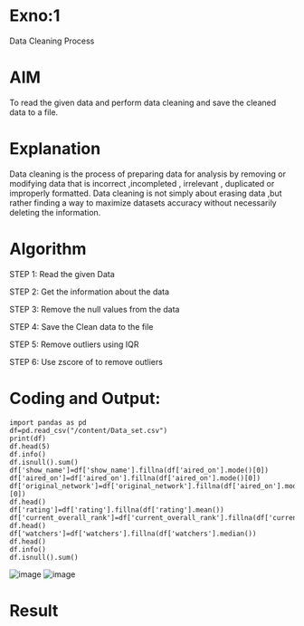 # Exno:1
Data Cleaning Process

# AIM
To read the given data and perform data cleaning and save the cleaned data to a file.

# Explanation
Data cleaning is the process of preparing data for analysis by removing or modifying data that is incorrect ,incompleted , irrelevant , duplicated or improperly formatted. Data cleaning is not simply about erasing data ,but rather finding a way to maximize datasets accuracy without necessarily deleting the information.

# Algorithm
STEP 1: Read the given Data

STEP 2: Get the information about the data

STEP 3: Remove the null values from the data

STEP 4: Save the Clean data to the file

STEP 5: Remove outliers using IQR

STEP 6: Use zscore of to remove outliers

# Coding and Output:
```
import pandas as pd 
df=pd.read_csv("/content/Data_set.csv") 
print(df)
df.head(5)
df.info()
df.isnull().sum() 
df['show_name']=df['show_name'].fillna(df['aired_on'].mode()[0]) 
df['aired_on']=df['aired_on'].fillna(df['aired_on'].mode()[0]) 
df['original_network']=df['original_network'].fillna(df['aired_on'].mode()[0]) 
df.head() 
df['rating']=df['rating'].fillna(df['rating'].mean()) 
df['current_overall_rank']=df['current_overall_rank'].fillna(df['current_overall_rank'].mean()) 
df.head() 
df['watchers']=df['watchers'].fillna(df['watchers'].median()) 
df.head() 
df.info() 
df.isnull().sum()
```
![image](https://github.com/Reebak04/exno1/assets/118364993/d5e58e4f-80a4-4122-aba9-4f0a5cecfff3)
![image](https://github.com/Reebak04/exno1/assets/118364993/6c03e6c8-0b61-40c3-9a2c-c9aa32bf8757)

# Result

